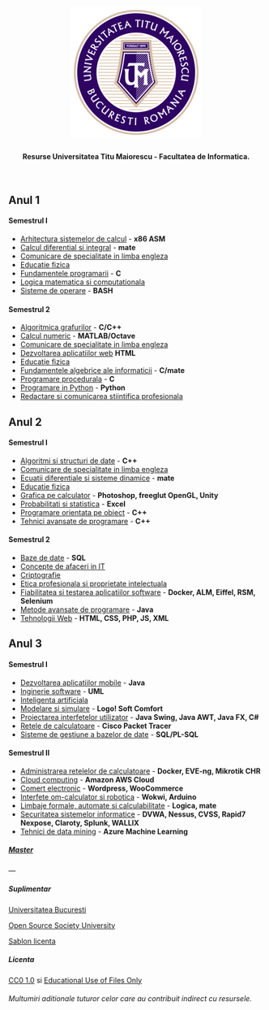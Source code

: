 <h1 align="center">
  <br>
  <a href="https://github.com/armync/ArminC-UTM-Info/archive/refs/heads/main.zip"><img src="https://raw.githubusercontent.com/armync/ArminC-UTM-Info/main/sigla.png" alt="UTM"></a>
</h1>

<h4 align="center">Resurse Universitatea Titu Maiorescu - Facultatea de Informatica.</h4>
<br>

**Anul 1**
---

#### Semestrul I

* [Arhitectura sistemelor de calcul](https://github.com/armync/ArminC-UTM-Info/tree/main/Anul%201/Semestrul%20I/Arhitectura%20sistemelor%20de%20calcul) - **x86 ASM**
* [Calcul diferential si integral](https://github.com/armync/ArminC-UTM-Info/tree/main/Anul%201/Semestrul%20I/Calcul%20diferential%20si%20integral) - **mate**
* [Comunicare de specialitate in limba engleza](https://github.com/armync/ArminC-UTM-Info/tree/main/Anul%201/Semestrul%20I/Comunicare%20de%20specialitate%20in%20limba%20engleza)
* [Educatie fizica](https://github.com/armync/ArminC-UTM-Info/tree/main/Anul%201/Semestrul%20I/Educatie%20fizica)
* [Fundamentele programarii](https://github.com/armync/ArminC-UTM-Info/tree/main/Anul%201/Semestrul%20I/Fundamentele%20programarii) - **C**
* [Logica matematica si computationala](https://github.com/armync/ArminC-UTM-Info/tree/main/Anul%201/Semestrul%20I/Logica%20matematica%20si%20computationala)
* [Sisteme de operare](https://github.com/armync/ArminC-UTM-Info/tree/main/Anul%201/Semestrul%20I/Sisteme%20de%20operare) - **BASH**

#### Semestrul 2

* [Algoritmica grafurilor](https://github.com/armync/ArminC-UTM-Info/tree/main/Anul%201/Semestrul%20II/Algoritmica%20grafurilor) - **C/C++**
* [Calcul numeric](https://github.com/armync/ArminC-UTM-Info/tree/main/Anul%201/Semestrul%20II/Calcul%20numeric) - **MATLAB/Octave**
* [Comunicare de specialitate in limba engleza](https://github.com/armync/ArminC-UTM-Info/tree/main/Anul%201/Semestrul%20II/Comunicare%20de%20specialitate%20in%20limba%20engleza) 
* [Dezvoltarea aplicatiilor web](https://github.com/armync/ArminC-UTM-Info/tree/main/Anul%201/Semestrul%20II/Dezvoltarea%20aplicatiilor%20web) **HTML**
* [Educatie fizica](https://github.com/armync/ArminC-UTM-Info/tree/main/Anul%201/Semestrul%20II/Educatie%20fizica)
* [Fundamentele algebrice ale informaticii](https://github.com/armync/ArminC-UTM-Info/tree/main/Anul%201/Semestrul%20II/Fundamentele%20algebrice%20ale%20informaticii) - **C/mate**
* [Programare procedurala](https://github.com/armync/ArminC-UTM-Info/tree/main/Anul%201/Semestrul%20II/Programare%20procedurala) - **C**
* [Programare in Python](https://github.com/RockyDesigne/ArminC-UTM-Info-H/tree/main/Anul%201/Semestrul%20II/Programare%20in%20Python) - **Python**
* [Redactare si comunicarea stiintifica profesionala](https://github.com/armync/ArminC-UTM-Info/tree/main/Anul%201/Semestrul%20II/Redactare%20si%20comunicarea%20stiintifica%20profesionala)

**Anul 2**
---

#### Semestrul I

* [Algoritmi si structuri de date](https://github.com/armync/ArminC-UTM-Info/tree/main/Anul%202/Semestrul%201/Algoritmi%20si%20structuri%20de%20date) - **C++**
* [Comunicare de specialitate in limba engleza](https://github.com/armync/ArminC-UTM-Info/tree/main/Anul%202/Semestrul%201/Comunicare%20de%20specialitate%20in%20limba%20engleza)
* [Ecuatii diferentiale si sisteme dinamice](https://github.com/armync/ArminC-UTM-Info/tree/main/Anul%202/Semestrul%201/Ecuatii%20diferentiale%20si%20sisteme%20dinamice) - **mate**
* [Educatie fizica](https://github.com/armync/ArminC-UTM-Info/tree/main/Anul%202/Semestrul%201/Educatie%20fizica)
* [Grafica pe calculator](https://github.com/armync/ArminC-UTM-Info/tree/main/Anul%202/Semestrul%201/Grafica%20pe%20calculator) - **Photoshop, freeglut OpenGL, Unity**
* [Probabilitati si statistica](https://github.com/armync/ArminC-UTM-Info/tree/main/Anul%202/Semestrul%201/Probabilitati%20si%20statistica) - **Excel**
* [Programare orientata pe obiect](https://github.com/armync/ArminC-UTM-Info/tree/main/Anul%202/Semestrul%201/Programare%20orientata%20pe%20obiect) - **C++**
* [Tehnici avansate de programare](https://github.com/armync/ArminC-UTM-Info/tree/main/Anul%202/Semestrul%201/Tehnici%20avansate%20de%20programare) - **C++**

#### Semestrul 2

* [Baze de date](https://github.com/armync/ArminC-UTM-Info/tree/main/Anul%202/Semestrul%202/Baze%20de%20date) - **SQL**
* [Concepte de afaceri in IT](https://github.com/armync/ArminC-UTM-Info/tree/main/Anul%202/Semestrul%202/Concepte%20de%20afaceri%20in%20IT)
* [Criptografie](https://github.com/armync/ArminC-UTM-Info/tree/main/Anul%202/Semestrul%202/Criptografie)
* [Etica profesionala si proprietate intelectuala](https://github.com/armync/ArminC-UTM-Info/tree/main/Anul%202/Semestrul%201/Educatie%20fizica)
* [Fiabilitatea si testarea aplicatiilor software](https://github.com/armync/ArminC-UTM-Info/tree/main/Anul%202/Semestrul%202/Fiabilitatea%20si%20testarea%20aplicatiilor%20software) - **Docker, ALM, Eiffel, RSM, Selenium**
* [Metode avansate de programare](https://github.com/armync/ArminC-UTM-Info/tree/main/Anul%202/Semestrul%202/Metode%20avansate%20de%20programare) - **Java**
* [Tehnologii Web](https://github.com/armync/ArminC-UTM-Info/tree/main/Anul%202/Semestrul%202/Tehnologii%20Web) - **HTML, CSS, PHP, JS, XML**


**Anul 3**
---

#### Semestrul I

* [Dezvoltarea aplicatiilor mobile](https://github.com/armync/ArminC-UTM-Info/tree/main/Anul%203/Semestrul%201/Dezvoltarea%20aplicatiilor%20mobile)  - **Java**
* [Inginerie software](https://github.com/armync/ArminC-UTM-Info/tree/main/Anul%203/Semestrul%201/Inginerie%20software) - **UML**
* [Inteligenta artificiala](https://github.com/armync/ArminC-UTM-Info/tree/main/Anul%203/Semestrul%201/Inteligenta%20artificiala)
* [Modelare si simulare](https://github.com/armync/ArminC-UTM-Info/tree/main/Anul%203/Semestrul%201/Modelare%20si%20simulare) - **Logo! Soft Comfort**
* [Proiectarea interfetelor utilizator](https://github.com/armync/ArminC-UTM-Info/tree/main/Anul%203/Semestrul%201/Proiectarea%20interfetelor%20utilizator) - **Java Swing, Java AWT, Java FX, C#**
* [Retele de calculatoare](https://github.com/armync/ArminC-UTM-Info/tree/main/Anul%203/Semestrul%201/Retele%20de%20calculatoare) - **Cisco Packet Tracer**
* [Sisteme de gestiune a bazelor de date](https://github.com/armync/ArminC-UTM-Info/tree/main/Anul%202/Semestrul%202/Tehnologii%20Web) - **SQL/PL-SQL**

#### Semestrul II
* [Administrarea retelelor de calculatoare](https://github.com/armync/ArminC-UTM-Info/tree/main/Anul%203/Semestrul%202/Administrarea%20retelelor%20de%20calculatoare)  - **Docker, EVE-ng, Mikrotik CHR**
* [Cloud computing](https://github.com/armync/ArminC-UTM-Info/tree/main/Anul%203/Semestrul%202/Cloud%20computing) - **Amazon AWS Cloud**
* [Comert electronic](https://github.com/armync/ArminC-UTM-Info/tree/main/Anul%203/Semestrul%202/Comert%20electronic) - **Wordpress, WooCommerce**
* [Interfete om-calculator si robotica](https://github.com/armync/ArminC-UTM-Info/tree/main/Anul%203/Semestrul%202/Interfete%20om-calculator%20si%20robotica) - **Wokwi, Arduino**
* [Limbaje formale, automate si calculabilitate](https://github.com/armync/ArminC-UTM-Info/tree/main/Anul%203/Semestrul%202/Limbaje%20formale%2C%20automate%20si%20calculabilitate) - **Logica, mate**
* [Securitatea sistemelor informatice](https://github.com/armync/ArminC-UTM-Info/tree/main/Anul%203/Semestrul%202/Securitatea%20sistemelor%20informatice) - **DVWA, Nessus, CVSS, Rapid7 Nexpose, Claroty, Splunk, WALLIX**
* [Tehnici de data mining](https://github.com/armync/ArminC-UTM-Info/tree/main/Anul%203/Semestrul%202/Tehnici%20de%20data%20mining) - **Azure Machine Learning**

##### [Master](https://github.com/armync/ArminC-UTM-Info/tree/main/Master/)

—

##### Suplimentar
[Universitatea Bucuresti](https://github.com/DLarisa/FMI-Materials-BachelorDegree-UniBuc)

[Open Source Society University](https://github.com/ossu/computer-science)

[Sablon licenta](https://github.com/armync/ArminC-UTM-Info/tree/main/Anul%203/licenta_suplimentar)

##### Licenta
[CC0 1.0](https://tldrlegal.com/license/creative-commons-cc0-1.0-universal) si [Educational Use of Files Only](https://github.com/armync/ArminC-UTM-Info/blob/main/LICENSE2)

###### Multumiri aditionale tuturor celor care au contribuit indirect cu resursele.
